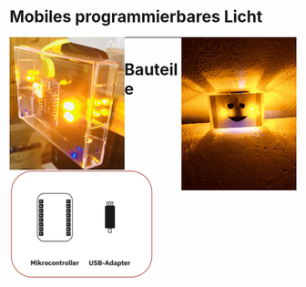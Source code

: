 # Mobiles programmierbares Licht 

<img align="left" width="40%" src="Images/Lichtklar.jpg">

<img align="right" width="40%" src="Images/Lichtgesicht.jpg">

---

# Bauteile

<img align="center" width="50%" src="Images/bauteile1.jpg">
